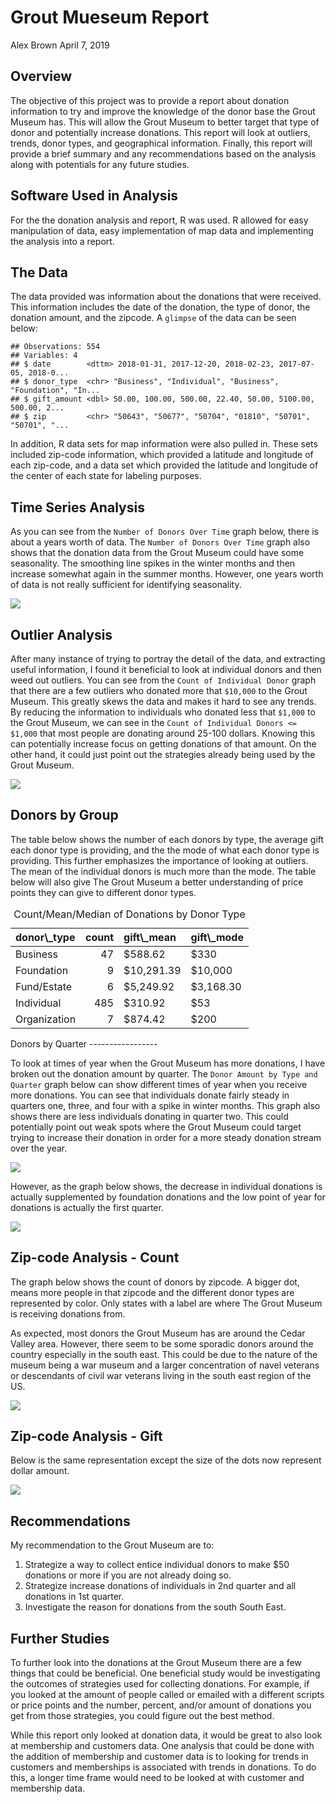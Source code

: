 Grout Mueseum Report
================
Alex Brown
April 7, 2019

Overview
--------

The objective of this project was to provide a report about donation information to try and improve the knowledge of the donor base the Grout Museum has. This will allow the Grout Museum to better target that type of donor and potentially increase donations. This report will look at outliers, trends, donor types, and geographical information. Finally, this report will provide a brief summary and any recommendations based on the analysis along with potentials for any future studies.

Software Used in Analysis
-------------------------

For the the donation analysis and report, R was used. R allowed for easy manipulation of data, easy implementation of map data and implementing the analysis into a report.

The Data
--------

The data provided was information about the donations that were received. This information includes the date of the donation, the type of donor, the donation amount, and the zipcode. A `glimpse` of the data can be seen below:

    ## Observations: 554
    ## Variables: 4
    ## $ date        <dttm> 2018-01-31, 2017-12-20, 2018-02-23, 2017-07-05, 2018-0...
    ## $ donor_type  <chr> "Business", "Individual", "Business", "Foundation", "In...
    ## $ gift_amount <dbl> 50.00, 100.00, 500.00, 22.40, 50.00, 5100.00, 500.00, 2...
    ## $ zip         <chr> "50643", "50677", "50704", "01810", "50701", "50701", "...

In addition, R data sets for map information were also pulled in. These sets included zip-code information, which provided a latitude and longitude of each zip-code, and a data set which provided the latitude and longitude of the center of each state for labeling purposes.

Time Series Analysis
--------------------

As you can see from the `Number of Donors Over Time` graph below, there is about a years worth of data. The `Number of Donors Over Time` graph also shows that the donation data from the Grout Museum could have some seasonality. The smoothing line spikes in the winter months and then increase somewhat again in the summer months. However, one years worth of data is not really sufficient for identifying seasonality.

![](README_files/figure-markdown_github/time%20series%20analysis-1.png)

Outlier Analysis
----------------

After many instance of trying to portray the detail of the data, and extracting useful information, I found it beneficial to look at individual donors and then weed out outliers. You can see from the `Count of Individual Donor` graph that there are a few outliers who donated more that `$10,000` to the Grout Museum. This greatly skews the data and makes it hard to see any trends. By reducing the information to individuals who donated less that `$1,000` to the Grout Museum, we can see in the `Count of Individual Donors <= $1,000` that most people are donating around 25-100 dollars. Knowing this can potentially increase focus on getting donations of that amount. On the other hand, it could just point out the strategies already being used by the Grout Museum.

![](README_files/figure-markdown_github/outlire%20analysis-1.png)

Donors by Group
---------------

The table below shows the number of each donors by type, the average gift each donor type is providing, and the the mode of what each donor type is providing. This further emphasizes the importance of looking at outliers. The mean of the individual donors is much more than the mode. The table below will also give The Grout Museum a better understanding of price points they can give to different donor types.

<table class="table table-hover table-condensed" style="margin-left: auto; margin-right: auto;">
<caption>
Count/Mean/Median of Donations by Donor Type
</caption>
<thead>
<tr>
<th style="text-align:left;">
donor\_type
</th>
<th style="text-align:right;">
count
</th>
<th style="text-align:left;">
gift\_mean
</th>
<th style="text-align:left;">
gift\_mode
</th>
</tr>
</thead>
<tbody>
<tr>
<td style="text-align:left;">
Business
</td>
<td style="text-align:right;">
47
</td>
<td style="text-align:left;">
$588.62
</td>
<td style="text-align:left;">
$330
</td>
</tr>
<tr>
<td style="text-align:left;">
Foundation
</td>
<td style="text-align:right;">
9
</td>
<td style="text-align:left;">
$10,291.39
</td>
<td style="text-align:left;">
$10,000
</td>
</tr>
<tr>
<td style="text-align:left;">
Fund/Estate
</td>
<td style="text-align:right;">
6
</td>
<td style="text-align:left;">
$5,249.92
</td>
<td style="text-align:left;">
$3,168.30
</td>
</tr>
<tr>
<td style="text-align:left;">
Individual
</td>
<td style="text-align:right;">
485
</td>
<td style="text-align:left;">
$310.92
</td>
<td style="text-align:left;">
$53
</td>
</tr>
<tr>
<td style="text-align:left;">
Organization
</td>
<td style="text-align:right;">
7
</td>
<td style="text-align:left;">
$874.42
</td>
<td style="text-align:left;">
$200
</td>
</tr>
</tbody>
</table>
Donors by Quarter
-----------------

To look at times of year when the Grout Museum has more donations, I have broken out the donation amount by quarter. The `Donor Amount by Type and Quarter` graph below can show different times of year when you receive more donations. You can see that individuals donate fairly steady in quarters one, three, and four with a spike in winter months. This graph also shows there are less individuals donating in quarter two. This could potentially point out weak spots where the Grout Museum could target trying to increase their donation in order for a more steady donation stream over the year.

![](README_files/figure-markdown_github/donor%20types%20by%20quarter-1.png)

However, as the graph below shows, the decrease in individual donations is actually supplemented by foundation donations and the low point of year for donations is actually the first quarter.

![](README_files/figure-markdown_github/donor%20types%20by%20quarter%20cont-1.png)

Zip-code Analysis - Count
-------------------------

The graph below shows the count of donors by zipcode. A bigger dot, means more people in that zipcode and the different donor types are represented by color. Only states with a label are where The Grout Museum is receiving donations from.

As expected, most donors the Grout Museum has are around the Cedar Valley area. However, there seem to be some sporadic donors around the country especially in the south east. This could be due to the nature of the museum being a war museum and a larger concentration of navel veterans or descendants of civil war veterans living in the south east region of the US.

![](README_files/figure-markdown_github/zipcode%20count-1.png)

Zip-code Analysis - Gift
------------------------

Below is the same representation except the size of the dots now represent dollar amount.

![](README_files/figure-markdown_github/zipcode%20gift-1.png)

Recommendations
---------------

My recommendation to the Grout Museum are to:

1.  Strategize a way to collect entice individual donors to make $50 donations or more if you are not already doing so.
2.  Strategize increase donations of individuals in 2nd quarter and all donations in 1st quarter.
3.  Investigate the reason for donations from the south South East.

Further Studies
---------------

To further look into the donations at the Grout Museum there are a few things that could be beneficial. One beneficial study would be investigating the outcomes of strategies used for collecting donations. For example, if you looked at the amount of people called or emailed with a different scripts or price points and the number, percent, and/or amount of donations you get from those strategies, you could figure out the best method.

While this report only looked at donation data, it would be great to also look at membership and customers data. One analysis that could be done with the addition of membership and customer data is to looking for trends in customers and memberships is associated with trends in donations. To do this, a longer time frame would need to be looked at with customer and membership data.
